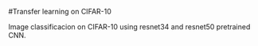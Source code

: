 #Transfer learning on CIFAR-10

Image classificacion on CIFAR-10 using resnet34 and resnet50 pretrained CNN.
